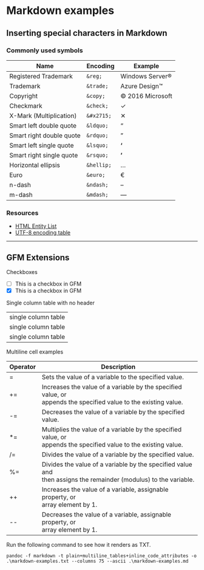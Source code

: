 # Markdown examples

## Inserting special characters in Markdown

### Commonly used symbols

|         **Name**         | **Encoding** |      **Example**      |
| ------------------------ | ------------ | --------------------- |
| Registered Trademark     | `&reg;`      | Windows Server&reg;   |
| Trademark                | `&trade;`    | Azure Design&trade;   |
| Copyright                | `&copy;`     | &copy; 2016 Microsoft |
| Checkmark                | `&check;`    | &check;               |
| X-Mark (Multiplication)  | `&#x2715;`   | &#x2715;              |
| Smart left double quote  | `&ldquo;`    | &ldquo;               |
| Smart right double quote | `&rdquo;`    | &rdquo;               |
| Smart left single quote  | `&lsquo;`    | **&lsquo;**           |
| Smart right single quote | `&rsquo;`    | **&rsquo;**           |
| Horizontal ellipsis      | `&hellip;`   | &hellip;              |
| Euro                     | `&euro;`     | &euro;                |
| n-dash                   | `&ndash;`    | &ndash;               |
| m-dash                   | `&mdash;`    | &mdash;               |

### Resources

- [HTML Entity List](http://www.freeformatter.com/html-entities.html)
- [UTF-8 encoding table](http://www.utf8-chartable.de/)

***

## GFM Extensions

Checkboxes
- [ ] This is a checkbox in GFM
- [x] This is a checkbox in GFM

Single column table with no header

|   |
|---|
|single column table|
|single column table|
|single column table|

Multiline cell examples

|Operator|Description                                                  |
|--------|-------------------------------------------------------------|
|=       |Sets the value of a variable to the specified value.         |
|+=      |Increases the value of a variable by the specified value, or<br> appends the specified value to the existing value.|
|-=      |Decreases the value of a variable by the specified value.    |
|*=      |Multiplies the value of a variable by the specified value, or<br> appends the specified value to the existing value.|
|/=      |Divides the value of a variable by the specified value.      |
|%=      |Divides the value of a variable by the specified value and<br> then assigns the remainder (modulus) to the variable.|
|++      |Increases the value of a variable, assignable property, or<br> array element by 1.|
|--      |Decreases the value of a variable, assignable property, or<br> array element by 1.|

Run the following command to see how it renders as TXT.

```
pandoc -f markdown -t plain+multiline_tables+inline_code_attributes -o .\markdown-examples.txt --columns 75 --ascii .\markdown-examples.md
```